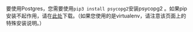 要使用Postgres，您需要使用`pip3 install psycopg2`安装psycopg2 。如果pip安装不起作用，请在[此处](http://www.stickpeople.com/projects/python/win-psycopg/)下载。（如果您使用的是virtualenv，请注意该页面上的特殊安装说明。）